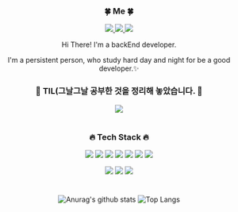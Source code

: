 <!--![soft](https://capsule-render.vercel.app/api?type=soft&color=auto&text=Hi!%20I'm%20Jeongsu&fontSize=40&animation=twinkling)-->
<div align="center">
<h3>🍀 Me 🍀</h3>
 
<p><a href="https://github.com/pparkjs">
  <img src="https://img.shields.io/badge/GitHub-181717?style=flat-square&logo=GitHub&logoColor=white&link=https://github.com/pparkjs"/>
</a>
<a href="https://www.notion.so/a2e4eb1d2b2641b1b6d29c5d0ea58e8d?pvs=4">
  <img src="https://img.shields.io/badge/Notion-46BD7B?style=flat-square&logo=Notion&logoColor=white&link=https://www.notion.so/35cde545b8e04ce68e419cce5b546238?pvs=4"/>
</a>
<a href="https://www.instagram.com/jj__ssu/">
  <img src="https://img.shields.io/badge/Instagram-E4405F?style=flat-square&logo=Instagram&logoColor=white&link=https://www.instagram.com/jj__ssu/"/>
</a>  
  </p>
<p>Hi There! I'm a backEnd developer.</p>
<p>I'm a persistent person, who study hard day and night for be a good developer.✨</p>

<h3>🔖 TIL(그날그날 공부한 것을 정리해 놓았습니다. 🔖</h3>
<a href="https://www.notion.so/a2e4eb1d2b2641b1b6d29c5d0ea58e8d?pvs=4">
  <img src="https://img.shields.io/badge/Notion-46BD7B?style=flat-square&logo=Notion&logoColor=white&link=https://silicon-vegetable-8cc.notion.site/TIL-53c1ca01f9a340efb59fc0b356dc0780?pvs=4"/>
</a>

 #
 <h3>🔥 Tech Stack 🔥</h3>
 <p><img src="https://img.shields.io/badge/HTML5-E34F26?style=flat-square&logo=HTML5&logoColor=white"/>
 <img src="https://img.shields.io/badge/CSS3-1572B6?style=flat-square&logo=CSS3&logoColor=white"/>
 <img src="https://img.shields.io/badge/javascript-F7DF1E?style=flat-square&logo=javascript&logoColor=white"/>
 <img src="https://img.shields.io/badge/jquery-0769AD?style=flat-square&logo=jquery&logoColor=white"/>
 <img src="https://img.shields.io/badge/Spring-6DB33F?style=flat-square&logo=Spring&logoColor=white"/>
 <img src="https://img.shields.io/badge/java-007396?style=flat-square&logo=Java&logoColor=white">
 <img src="https://img.shields.io/badge/JSP-FFDC3C?style=flat-square&logo=JSP&logoColor=white"> 
</p>
 
 <p>

  <img src="https://img.shields.io/badge/OracleDB-F80000?style=flat-square&logo=Oracle&logoColor=white">
   <img src="https://img.shields.io/badge/Git-F05032?style=flat-square&logo=Git&logoColor=white">
   <img src="https://img.shields.io/badge/GitHub-181717?style=flat-square&logo=GitHub&logoColor=white">
 </p>
 
 #
![Anurag's github stats](https://github-readme-stats.vercel.app/api?username=pparkjs&show_icons=true&theme=tokyonight)
![Top Langs](https://github-readme-stats.vercel.app/api/top-langs/?username=pparkjs&layout=compact&theme=tokyonight)
<!--### Hi there 👋-->
<!--
**pparkjs/pparkjs** is a ✨ _special_ ✨ repository because its `README.md` (this file) appears on your GitHub profile.

Here are some ideas to get you started:

- 🔭 I’m currently working on ...
- 🌱 I’m currently learning ...
- 👯 I’m looking to collaborate on ...
- 🤔 I’m looking for help with ...
- 💬 Ask me about ...
- 📫 How to reach me: ...
- 😄 Pronouns: ...
- ⚡ Fun fact: ...
-->
